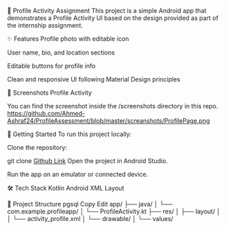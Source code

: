 📱 Profile Activity Assignment
This project is a simple Android app that demonstrates a Profile Activity UI based on the design provided as part of the internship assignment.

✨ Features
Profile photo with editable icon

User name, bio, and location sections

Editable buttons for profile info

Clean and responsive UI following Material Design principles

📸 Screenshots
Profile Activity

You can find the screenshot inside the /screenshots directory in this repo.
https://github.com/Ahmed-Ashraf24/ProfileAssessment/blob/master/screanshots/ProfilePage.png

🚀 Getting Started
To run this project locally:

Clone the repository:


git clone [Github Link](https://github.com/Ahmed-Ashraf24/ProfileAssessment)
Open the project in Android Studio.

Run the app on an emulator or connected device.

🛠 Tech Stack
Kotlin
Android XML Layout

📂 Project Structure
pgsql
Copy
Edit
app/
├── java/
│   └── com.example.profileapp/
│       └── ProfileActivity.kt
├── res/
│   ├── layout/
│   │   └── activity_profile.xml
│   └── drawable/
│   └── values/















